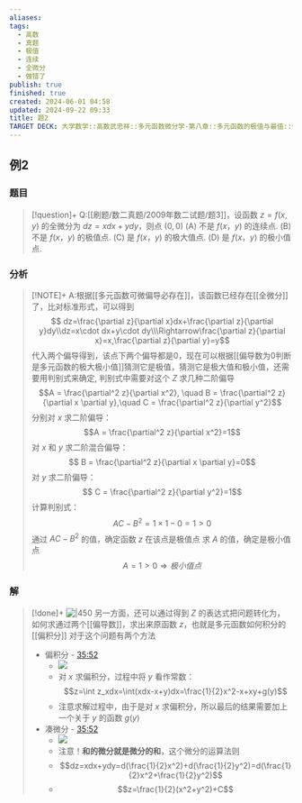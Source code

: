 ```yaml
---
aliases: 
tags:
  - 高数
  - 真题
  - 极值
  - 连续
  - 全微分
  - 做错了
publish: true
finished: true
created: 2024-06-01 04:58
updated: 2024-09-22 09:33
title: 题2
TARGET DECK: 大学数学::高数武忠祥::多元函数微分学-第八章::多元函数的极值与最值::例题-多元函数的极值与最值::题2
---
```

## 例2 
### 题目
> [!question]+
> Q:[[刷题/数二真题/2009年数二试题/题3]]，设函数 $z = f(x, y)$ 的全微分为 $dz = x dx + y dy$，则点 $(0, 0)$
> (A) 不是 $f(x，y)$ 的连续点. 
> (B) 不是 $f(x，y)$ 的极值点.
> (C) 是 $f(x，y)$ 的极大值点. 
> (D) 是 $f(x，y)$ 的极小值点.
### 分析
> [!NOTE]+
> A:根据[[多元函数可微偏导必存在]]，该函数已经存在[[全微分]]了，比对标准形式，可以得到 
> $$ dz=\frac{\partial z}{\partial x}dx+\frac{\partial z}{\partial y}dy\\dz=x\cdot dx+y\cdot dy\\\Rightarrow\frac{\partial z}{\partial x}=x,\frac{\partial z}{\partial y}=y$$
> 代入两个偏导得到，该点下两个偏导都是0，现在可以根据[[偏导数为0判断是多元函数的极大极小值]]猜测它是极值，猜测它是极大值和极小值，还需要用判别式来确定, 判别式中需要对这个 $Z$ 求几种二阶偏导
> $$A = \frac{\partial^2 z}{\partial x^2}, \quad B = \frac{\partial^2 z}{\partial x \partial y},\quad C = \frac{\partial^2 z}{\partial y^2}$$
> 分别对 $x$ 求二阶偏导：
> $$A = \frac{\partial^2 z}{\partial x^2}=1$$
> 对 $x$ 和 $y$ 求二阶混合偏导：
> $$ B = \frac{\partial^2 z}{\partial x \partial y}=0$$
> 对 $y$  求二阶偏导：
> $$ C = \frac{\partial^2 z}{\partial y^2}=1$$
> 计算判别式：
> $$AC-B^2 = 1 \times 1 - 0 = 1 > 0$$
> 通过 $AC-B^2$  的值，确定函数 $z$ 在该点是极值点
> 求 $A$ 的值，确定是极小值点
> $$A = 1 > 0 \Rightarrow 极小值点$$
### 解
> [!done]+
> ![|450](https://img.hwenyi.live/202405131935248.webp)
> 另一方面，还可以通过得到 $Z$ 的表达式把问题转化为，如何求通过两个[[偏导数]]，求出来原函数 $z$，也就是多元函数如何积分的[[偏积分]]
> 对于这个问题有两个方法 
> - 偏积分 - [35:52](https://www.youtube.com/watch?v=coKupbaus1w&t=2153#t=35:52.80)
>   - ![](https://img.hwenyi.live/202405131831344.webp)
>   - 对 $x$ 求偏积分，过程中将 $y$ 看作常数：
>   $$z=\int z_xdx=\int(xdx-x+y)dx=\frac{1}{2}x^2-x+xy+g(y)$$
>   - 注意求解过程中，由于是对 $x$  求偏积分，所以最后的结果需要加上一个关于 $y$ 的函数 $g(y)$
> - 凑微分 - [35:52](https://www.youtube.com/watch?v=coKupbaus1w&t=2153#t=35:52.80)  
>   - ![](https://img.hwenyi.live/202405131832351.webp)
>   - 注意！**和的微分就是微分的和**，这个微分的运算法则
>   - $$dz=xdx+ydy=d(\frac{1}{2}x^2)+d(\frac{1}{2}y^2)=d(\frac{1}{2}x^2+\frac{1}{2}y^2)$$
>   - $$z=\frac{1}{2}(x^2+y^2)+C$$
<!--ID: 1726998012050-->